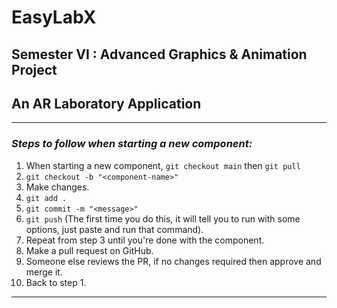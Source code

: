 # EasyLabX
## Semester VI : Advanced Graphics & Animation Project
## An AR Laboratory Application
---
### *Steps to follow when starting a new component:*
1. When starting a new component, `git checkout main` then  `git pull`
2. `git checkout -b "<component-name>"`
3. Make changes.
4. `git add .`
5. `git commit -m "<message>"`
6. `git push` (The first time you do this, it will tell you to run with some options, just paste and run that command).
6. Repeat from step 3 until you're done with the component.
7. Make a pull request on GitHub.
8. Someone else reviews the PR, if no changes required then approve and merge it.
9. Back to step 1.
---